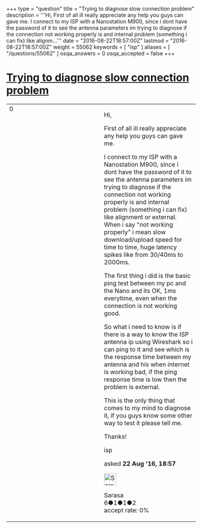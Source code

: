 +++
type = "question"
title = "Trying to diagnose slow connection problem"
description = '''Hi, First of all ill really appreciate any help you guys can gave me. I connect to my ISP with a Nanostation M900, since i dont have the password of it to see the antenna parameters im trying to diagnose if the connection not working properly is and internal problem (something i can fix) like alignm...'''
date = "2016-08-22T18:57:00Z"
lastmod = "2016-08-22T18:57:00Z"
weight = 55062
keywords = [ "isp" ]
aliases = [ "/questions/55062" ]
osqa_answers = 0
osqa_accepted = false
+++

<div class="headNormal">

# [Trying to diagnose slow connection problem](/questions/55062/trying-to-diagnose-slow-connection-problem)

</div>

<div id="main-body">

<div id="askform">

<table id="question-table" style="width:100%;"><colgroup><col style="width: 50%" /><col style="width: 50%" /></colgroup><tbody><tr class="odd"><td style="width: 30px; vertical-align: top"><div class="vote-buttons"><div id="post-55062-score" class="post-score" title="current number of votes">0</div><div id="favorite-count" class="favorite-count"></div></div></td><td><div id="item-right"><div class="question-body"><p>Hi,</p><p>First of all ill really appreciate any help you guys can gave me.</p><p>I connect to my ISP with a Nanostation M900, since i dont have the password of it to see the antenna parameters im trying to diagnose if the connection not working properly is and internal problem (something i can fix) like alignment or external. When i say "not working properly" i mean slow download/upload speed for time to time, huge latency spikes like from 30/40ms to 2000ms.</p><p>The first thing i did is the basic ping test between my pc and the Nano and its OK, 1ms everytime, even when the connection is not working good.</p><p>So what i need to know is if there is a way to know the ISP antenna ip using Wireshark so i can ping to it and see which is the response time between my antenna and his when internet is working bad, if the ping response time is low then the problem is external.</p><p>This is the only thing that comes to my mind to diagnose it, if you guys know some other way to test it please tell me.</p><p>Thanks!</p></div><div id="question-tags" class="tags-container tags">isp</div><div id="question-controls" class="post-controls"></div><div class="post-update-info-container"><div class="post-update-info post-update-info-user"><p>asked <strong>22 Aug '16, 18:57</strong></p><img src="https://secure.gravatar.com/avatar/3e8a53a8a8b42d543f8693e2505fbce2?s=32&amp;d=identicon&amp;r=g" class="gravatar" width="32" height="32" alt="Sarasa&#39;s gravatar image" /><p>Sarasa<br />
<span class="score" title="6 reputation points">6</span><span title="1 badges"><span class="badge1">●</span><span class="badgecount">1</span></span><span title="1 badges"><span class="silver">●</span><span class="badgecount">1</span></span><span title="2 badges"><span class="bronze">●</span><span class="badgecount">2</span></span><br />
<span class="accept_rate" title="Rate of the user&#39;s accepted answers">accept rate:</span> <span title="Sarasa has no accepted answers">0%</span></p></div></div><div id="comments-container-55062" class="comments-container"></div><div id="comment-tools-55062" class="comment-tools"></div><div class="clear"></div><div id="comment-55062-form-container" class="comment-form-container"></div><div class="clear"></div></div></td></tr></tbody></table>

</div>

</div>

